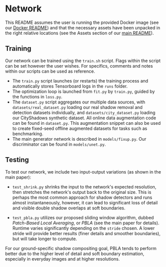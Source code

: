 # Network
This README assumes the user is running the provided Docker image (see our [Docker README](https://github.com/lvsn/shadowcompositing/blob/main/src/docker/README.md)) and that the necessary assets have been unpacked in the right relative locations (see the Assets section of our [main README](https://github.com/lvsn/shadowcompositing/blob/main/README.md)).

## Training
Our network can be trained using the `train.sh` script. Flags within the script can be set however the user wishes. For specifics, comments and notes within our scripts can be used as reference.

- The `train.py` script launches (or restarts) the training process and automatically stores Tensorboard logs in the `runs` folder.
- The optimization loop is launched from `fit.py` by `train.py`, guided by the functions in `loss.py`.
- The `dataset.py` script aggregates our multiple data sources, with `datasets/real_dataset.py` loading our real shadow removal and detection datasets individually, and `datasets/city_dataset.py` loading our CityShadows synthetic dataset. All online data augmentation code can be found in `dataset.py`. This augmentation snippet can also be used to create fixed-seed offline augmented datasets for tasks such as benchmarking.
- The main generator network is described in `models/fixup.py`. Our discriminator can be found in `models/unet.py`.

## Testing
To test our network, we include two input-output variations (as shown in the main paper):

- `test_shrink.py` shrinks the input to the network's expected resolution, then stretches the network's output back to the original size. This is perhaps the most common approach for shadow detectors and runs almost instantaneously, however, it can lead to significant loss of detail and visible double shadow overlaps at soft boundaries.

- `test_pbla.py` utilizes our proposed sliding window algorithm, dubbed *Patch-Based Local Averaging*, or *PBLA* (see the main paper for details). Runtime varies significantly depending on the `stride` chosen. A lower stride will provide better results (finer details and smoother boundaries), but will take longer to compute.

For our ground-specific shadow compositing goal, PBLA tends to perform better due to the higher level of detail and soft boundary estimation, especially in everyday images and at higher resolutions.
